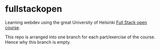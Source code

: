 # fullstackopen

Learning webdev using the great University of Helsinki 
[Full Stack open course](https://fullstackopen.com/).

This repo is arranged into one branch for each part/exercise of the course.
Hence why this branch is empty.